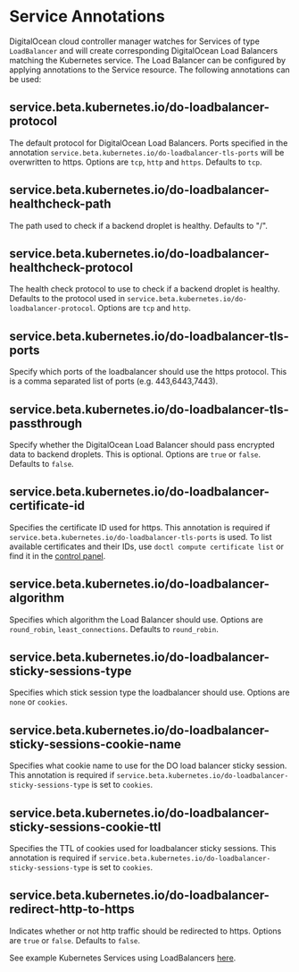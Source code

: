 # Service Annotations

DigitalOcean cloud controller manager watches for Services of type `LoadBalancer` and will create corresponding DigitalOcean Load Balancers matching the Kubernetes service. The Load Balancer can be configured by applying annotations to the Service resource. The following annotations can be used:

## service.beta.kubernetes.io/do-loadbalancer-protocol

The default protocol for DigitalOcean Load Balancers. Ports specified in the annotation `service.beta.kubernetes.io/do-loadbalancer-tls-ports` will be overwritten to https. Options are `tcp`, `http` and `https`. Defaults to `tcp`.

## service.beta.kubernetes.io/do-loadbalancer-healthcheck-path

The path used to check if a backend droplet is healthy. Defaults to "/".

## service.beta.kubernetes.io/do-loadbalancer-healthcheck-protocol

The health check protocol to use to check if a backend droplet is healthy. Defaults to the protocol used in `service.beta.kubernetes.io/do-loadbalancer-protocol`. Options are `tcp` and `http`.

## service.beta.kubernetes.io/do-loadbalancer-tls-ports

Specify which ports of the loadbalancer should use the https protocol. This is a comma separated list of ports (e.g. 443,6443,7443).

## service.beta.kubernetes.io/do-loadbalancer-tls-passthrough

Specify whether the DigitalOcean Load Balancer should pass encrypted data to backend droplets. This is optional. Options are `true` or `false`. Defaults to `false`.

## service.beta.kubernetes.io/do-loadbalancer-certificate-id

Specifies the certificate ID used for https. This annotation is required if `service.beta.kubernetes.io/do-loadbalancer-tls-ports` is used. To list available certificates and their IDs, use `doctl compute certificate list` or find it in the [control panel](https://cloud.digitalocean.com/account/security).

## service.beta.kubernetes.io/do-loadbalancer-algorithm

Specifies which algorithm the Load Balancer should use. Options are `round_robin`, `least_connections`. Defaults to `round_robin`.

## service.beta.kubernetes.io/do-loadbalancer-sticky-sessions-type

Specifies which stick session type the loadbalancer should use. Options are `none` or `cookies`.

## service.beta.kubernetes.io/do-loadbalancer-sticky-sessions-cookie-name

Specifies what cookie name to use for the DO load balancer sticky session. This annotation is required if `service.beta.kubernetes.io/do-loadbalancer-sticky-sessions-type` is set to `cookies`.

## service.beta.kubernetes.io/do-loadbalancer-sticky-sessions-cookie-ttl

Specifies the TTL of cookies used for loadbalancer sticky sessions. This annotation is required if `service.beta.kubernetes.io/do-loadbalancer-sticky-sessions-type` is set to `cookies`.

## service.beta.kubernetes.io/do-loadbalancer-redirect-http-to-https

Indicates whether or not http traffic should be redirected to https. Options are `true` or `false`. Defaults to `false`.

See example Kubernetes Services using LoadBalancers [here](examples/).

